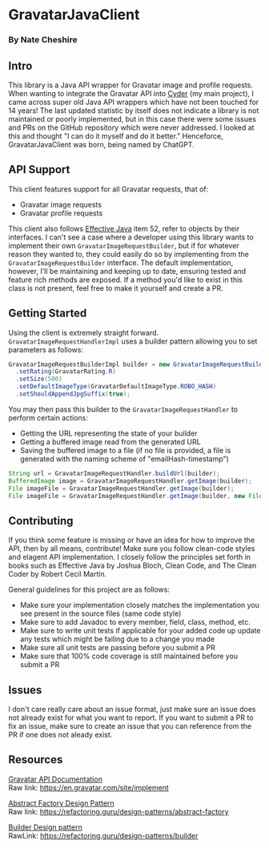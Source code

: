 # GravatarJavaClient
### By Nate Cheshire

## Intro

This library is a Java API wrapper for Gravatar image and profile requests. When wanting to integrate the Gravatar API into [Cyder](https://github.com/NathanCheshire/Cyder) (my main project), I came across super old Java API wrappers which have not been touched for 14 years! The last updated statistic by itself does not indicate a library is not maintained or poorly implemented, but in this case there were some issues and PRs on the GitHub repository which were never addressed. I looked at this and thought "I can do it myself and do it better." Henceforce, GravatarJavaClient was born, being named by ChatGPT.

## API Support

This client features support for all Gravatar requests, that of:
- Gravatar image requests
- Gravatar profile requests

This client also follows [Effective Java](https://www.amazon.com/Effective-Java-Joshua-Bloch/dp/0134685997) item 52, refer to objects by their interfaces. I can't see a case where a developer using this library wants to implement their own `GravatarImageRequestBuilder`, but if for whatever reason they wanted to, they could easily do so by implementing from the `GravatarImageRequestBuilder` interface. The default implementation, however, I'll be maintaining and keeping up to date, ensuring tested and feature rich methods are exposed. If a method you'd like to exist in this class is not present, feel free to make it yourself and create a PR.

## Getting Started

Using the client is extremely straight forward. `GravatarImageRequestHandlerImpl` uses a builder pattern allowing you to set parameters as follows:

```java
GravatarImageRequestBuilderImpl builder = new GravatarImageRequestBuilderImpl("EmailAddress@email.domain.com")
  .setRating(GravatarRating.R)
  .setSize(500)
  .setDefaultImageType(GravatarDefaultImageType.ROBO_HASH)
  .setShouldAppendJpgSuffix(true);
```

You may then pass this builder to the `GravatarImageRequestHandler` to perform certain actions:
- Getting the URL representing the state of your builder
- Getting a buffered image read from the generated URL
- Saving the buffered image to a file (if no file is provided, a file is generated with the naming scheme of "emailHash-timestamp")

```java
String url = GravatarImageRequestHandler.buildUrl(builder);
BufferedImage image = GravatarImageRequestHandler.getImage(builder);
File imageFile = GravatarImageRequestHandler.getImage(builder);
File imageFile = GravatarImageRequestHandler.getImage(builder, new File("/path/to/my/image_file.png"));
```

## Contributing

If you think some feature is missing or have an idea for how to improve the API, then by all means, contribute! Make sure you follow clean-code styles and elagent API implementation. I closely follow the principles set forth in books such as Effective Java by Joshua Bloch, Clean Code, and The Clean Coder by Robert Cecil Martin.

General guidelines for this project are as follows:

- Make sure your implementation closely matches the implementation you see present in the source files (same code style)
- Make sure to add Javadoc to every member, field, class, method, etc.
- Make sure to write unit tests if applicable for your added code up update any tests which might be failing due to a change you made
- Make sure all unit tests are passing before you submit a PR
- Make sure that 100% code coverage is still maintained before you submit a PR

## Issues

I don't care really care about an issue format, just make sure an issue does not already exist for what you want to report. If you want to submit a PR to fix an issue, make sure to create an issue that you can reference from the PR if one does not aleady exist.

## Resources

[Gravatar API Documentation](https://en.gravatar.com/site/implement)
<br/>
Raw link: https://en.gravatar.com/site/implement


[Abstract Factory Design Pattern](https://refactoring.guru/design-patterns/abstract-factory)
<br/>
Raw link: https://refactoring.guru/design-patterns/abstract-factory


[Builder Design pattern](https://refactoring.guru/design-patterns/builder)
<br/>
RawLink: https://refactoring.guru/design-patterns/builder
